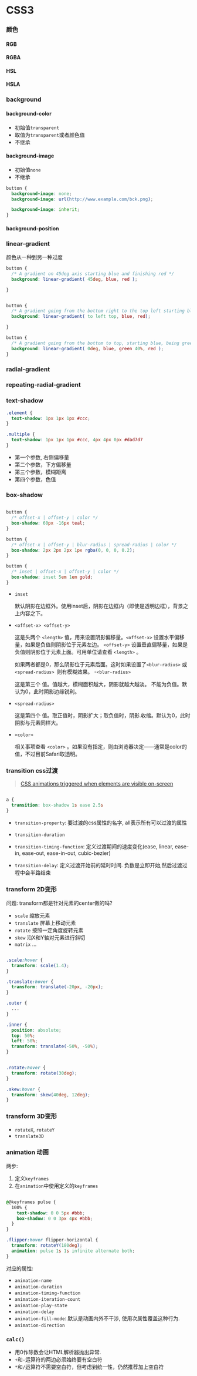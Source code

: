 # CSS3


### 颜色

#### RGB

#### RGBA

#### HSL

#### HSLA



### background

#### background-color
* 初始值`transparent`
* 取值为`transparent`或者颜色值
* 不继承

#### background-image
* 初始值`none`
* 不继承

```css
button {
  background-image: none;
  background-image: url(http://www.example.com/bck.png);

  background-image: inherit;
}
```

#### background-position




### linear-gradient

颜色从一种到另一种过度

```css
button {
  /* A gradient on 45deg axis starting blue and finishing red */
  background: linear-gradient( 45deg, blue, red );          

}


button {
  /* A gradient going from the bottom right to the top left starting blue and finishing red */
  background: linear-gradient( to left top, blue, red);      

}

button {
  /* A gradient going from the bottom to top, starting blue, being green after 40% and finishing red */
  background: linear-gradient( 0deg, blue, green 40%, red );
}

```

### radial-gradient



### repeating-radial-gradient



### text-shadow

```css
.element {
  text-shadow: 1px 1px 1px #ccc;
}

.multiple {
  text-shadow: 1px 1px 1px #ccc, 4px 4px 0px #dad7d7
}
```

* 第一个参数, 右侧偏移量
* 第二个参数，下方偏移量
* 第三个参数，模糊距离
* 第四个参数，色值

### box-shadow

```css

button {
  /* offset-x | offset-y | color */
  box-shadow: 60px -16px teal;
}

button {
  /* offset-x | offset-y | blur-radius | spread-radius | color */
  box-shadow: 2px 2px 2px 1px rgba(0, 0, 0, 0.2);
}

button {
  /* inset | offset-x | offset-y | color */
  box-shadow: inset 5em 1em gold;
}

```

- `inset`

  默认阴影在边框外。使用inset后，阴影在边框内（即使是透明边框），背景之上内容之下。
- `<offset-x> <offset-y>`

  这是头两个 `<length>` 值，用来设置阴影偏移量。`<offset-x>` 设置水平偏移量，如果是负值则阴影位于元素左边。 `<offset-y>` 设置垂直偏移量，如果是负值则阴影位于元素上面。可用单位请查看 `<length>` 。

  如果两者都是0，那么阴影位于元素后面。这时如果设置了`<blur-radius>` 或`<spread-radius> `则有模糊效果。
-`<blur-radius>`

  这是第三个 <length> 值。值越大，模糊面积越大，阴影就越大越淡。 不能为负值。默认为0，此时阴影边缘锐利。
- `<spread-radius>`

  这是第四个 <length> 值。取正值时，阴影扩大；取负值时，阴影.收缩。默认为0，此时阴影与元素同样大。
- `<color>`

  相关事项查看 `<color>` 。如果没有指定，则由浏览器决定——通常是color的值，不过目前Safari取透明。


### transition css过渡

> [CSS animations triggered when elements are visible on-screen](https://www.newventuresoftware.com/blog/CSS-animations-triggered-when-elements-are-visible-on-screen)

```css

a {
  transition: box-shadow 1s ease 2.5s
}


```

- `transition-property`: 要过渡的css属性的名字, all表示所有可以过渡的属性

- `transition-duration`

- `transition-timing-function`: 定义过渡期间的速度变化(ease, linear, ease-in, ease-out, ease-in-out, cubic-bezier)

- `transition-delay`: 定义过渡开始前的延时时间. 负数是立即开始,然后过渡过程中会半路结束

### transform 2D变形


问题: transform都是针对元素的center做的吗?

- `scale` 缩放元素
- `translate` 屏幕上移动元素
- `rotate` 按照一定角度旋转元素
- `skew` 沿X和Y轴对元素进行斜切
- `matrix` ...


```css

.scale:hover {
  transform: scale(1.4);
}

.translate:hover {
  transform: translate(-20px, -20px);
}

.outer {
  ...
}

.inner {
  position: absolute;
  top: 50%;
  left: 50%;
  transform: translate(-50%, -50%);
}


.rotate:hover {
  transform: rotate(30deg);
}

.skew:hover {
  transform: skew(40deg, 12deg);
}

```

### transform 3D变形

- `rotateX`, `rotateY`
- `translate3D`

### animation 动画

两步:
1. 定义`keyframes`
2. 在`animation`中使用定义的`keyframes`

```css

@@keyframes pulse {
  100% {
    text-shadow: 0 0 5px #bbb;
    box-shadow: 0 0 3px 4px #bbb;
  }
}

.flipper:hover flipper-horizontal {
  transform: rotateY(180deg);
  animation: pulse 1s 1s infinite alternate both;
}

```

对应的属性:
* `animation-name`
* `animation-duration`
* `animation-timing-function`
* `animation-iteration-count`
* `animation-play-state`
* `animation-delay`
* `animation-fill-mode`: 默认是动画内外不干涉, 使用次属性覆盖这种行为.
* `animation-direction`


### `calc()`

* 用0作除数会让HTML解析器抛出异常.
* `+`和`-`运算符的两边必须始终要有空白符
* `*`和`/`运算符不需要空白符，但考虑到统一性，仍然推荐加上空白符
